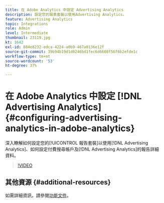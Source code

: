```yaml
---
title: 在 Adobe Analytics 中設定 Advertising Analytics
description: 設定您的報表套裝以使用Advertising Analytics。
feature: Advertising Analytics
topic: Integrations
role: Admin
level: Intermediate
thumbnail: 23119.jpg
kt: 1642
exl-id: 884e8232-edca-4224-a0b9-467a0136e12f
source-git-commit: 39b94b19d1d0246bd1fec6d6608f56f6b2efde1c
workflow-type: tm+mt
source-wordcount: '53'
ht-degree: 37%

---
```


# 在 Adobe Analytics 中設定 [!DNL Advertising Analytics] {#configuring-advertising-analytics-in-adobe-analytics}

深入瞭解如何設定您的[!UICONTROL 報告套裝]以使用[!DNL Advertising Analytics]、如何設定付費搜尋帳戶及[!DNL Advertising Analytics]的報告詳細資料。

>[!VIDEO](https://video.tv.adobe.com/v/23119/?quality=12&learn=on)

## 其他資源 {#additional-resources}

如需詳細資訊，請參閱[功能文件](https://experienceleague.adobe.com/docs/analytics/integration/advertising-analytics/overview.html?lang=zh-Hant)。
